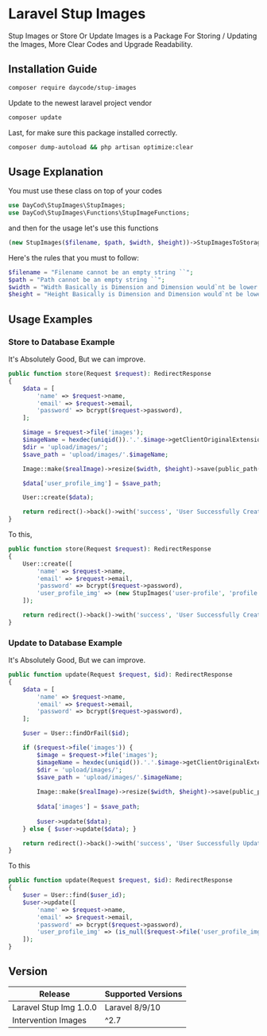 # Laravel Stup Images
Stup Images or Store Or Update Images is a Package For Storing / Updating the Images, More Clear Codes and Upgrade Readability.

## Installation Guide
```bash
composer require daycode/stup-images
```
Update to the newest laravel project vendor
```bash
composer update
```

Last, for make sure this package installed correctly.
```bash
composer dump-autoload && php artisan optimize:clear
```

## Usage Explanation
You must use these class on top of your codes
```php
use DayCod\StupImages\StupImages;
use DayCod\StupImages\Functions\StupImageFunctions;
```

and then for the usage let's use this functions
```php
(new StupImages($filename, $path, $width, $height))->StupImagesToStorage($new_image_file, $old_image_file = null)
```
Here's the rules that you must to follow:
```php
$filename = "Filename cannot be an empty string ``";
$path = "Path cannot be an empty string ``";
$width = "Width Basically is Dimension and Dimension would`nt be lower than zero or negative";
$height = "Height Basically is Dimension and Dimension would`nt be lower than zero or negative";
```


## Usage Examples

### Store to Database Example

It's Absolutely Good, But we can improve.
```php
public function store(Request $request): RedirectResponse
{
    $data = [
        'name' => $request->name,
        'email' => $request->email,
        'password' => bcrypt($request->password),
    ];

    $image = $request->file('images');
    $imageName = hexdec(uniqid()).'.'.$image->getClientOriginalExtension();
    $dir = 'upload/images/';
    $save_path = 'upload/images/'.$imageName;

    Image::make($realImage)->resize($width, $height)->save(public_path($save_path));

    $data['user_profile_img'] = $save_path;

    User::create($data);

    return redirect()->back()->with('success', 'User Successfully Created');
}
```

To this,
```php
public function store(Request $request): RedirectResponse
{
    User::create([
        'name' => $request->name,
        'email' => $request->email,
        'password' => bcrypt($request->password),
        'user_profile_img' => (new StupImages('user-profile', 'profile', 300, 300))->StupImagesToStorage($request->file('user_profile_img')),
    ]);

    return redirect()->back()->with('success', 'User Successfully Created');
}
```

### Update to Database Example

It's Absolutely Good, But we can improve.
```php
public function update(Request $request, $id): RedirectResponse
{
    $data = [
        'name' => $request->name,
        'email' => $request->email,
        'password' => bcrypt($request->password),
    ];

    $user = User::findOrFail($id);

    if ($request->file('images')) {
        $image = $request->file('images');
        $imageName = hexdec(uniqid()).'.'.$image->getClientOriginalExtension();
        $dir = 'upload/images/';
        $save_path = 'upload/images/'.$imageName;
    
        Image::make($realImage)->resize($width, $height)->save(public_path($save_path));
    
        $data['images'] = $save_path;
    
        $user->update($data);
    } else { $user->update($data); }

    return redirect()->back()->with('success', 'User Successfully Updated');
}
```

To this
```php
public function update(Request $request, $id): RedirectResponse
{
    $user = User::find($user_id);
    $user->update([
        'name' => $request->name,
        'email' => $request->email,
        'password' => bcrypt($request->password),
        'user_profile_img' => (is_null($request->file('user_profile_img'))) ? $user->fresh()->user_profile_img : (new StupImages('user-profile', 'profile', 300, 300))->StupImagesToStorage($request->file('user_profile_img'), $user->user_profile_img),
    ]);
}
```

## Version
| Release                | Supported Versions |
|------------------------|--------------------|
| Laravel Stup Img 1.0.0 | Laravel 8/9/10     |
| Intervention Images    | ^2.7               |





